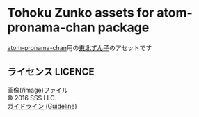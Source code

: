 # Tohoku Zunko assets for atom-pronama-chan package
[atom-pronama-chan](https://github.com/hurumeki/atom-pronama-chan)用の[東北ずん子](http://zunko.jp/)のアセットです

## ライセンス LICENCE
画像(/image)ファイル  
© 2016 SSS LLC.  
[ガイドライン (Guideline)](http://zunko.jp/guideline.html)
